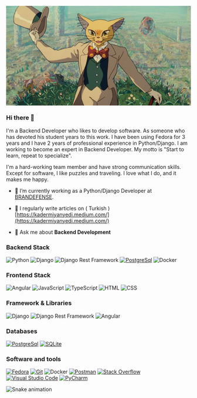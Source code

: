 <img alt="Hello" src="cat.jpg" style="display: block; margin: 0 auto;"></img>

### Hi there 👋

I'm a Backend Developer who likes to develop software. As someone who has devoted his student years to this work. I have been using Fedora for 3 years and I have 2 years of professional experience in Python/Django. 
I am working to become an expert in Backend Developer. My motto is "Start to learn, repeat to specialize".

I'm a hard-working team member and have strong communication skills. Except for software, I like puzzles and traveling. I love what I do, and it makes me happy.


- 🔭 I’m currently working as a Python/Django Developer at [BRANDEFENSE](https://brandefense.io/).

- 📝 I regularly write articles on ( Turkish ) [https://kadermiyanyedi.medium.com/](https://kadermiyanyedi.medium.com/)

- 💬 Ask me about **Backend Development**

<h3 align="left">Backend Stack</h3>
<p>
    <img alt="Python" src="https://img.shields.io/badge/Python%20-%2314354C.svg?logo=python&logoColor=white"></img>
    <img alt="Django" src="https://img.shields.io/badge/Django-006400.svg?logo=Django&logoColor=white"></img>
    <img alt="Django Rest Framework" src="https://img.shields.io/badge/Django%20Rest%20Framework%20-%23404d59.svg?logo=djangorestframework&logoColor=white"></img>
    <a href="#"><img alt="PostgreSql" src="https://img.shields.io/badge/PostgreSql-00979D?logo=postgresql&logoColor=black"></a>
    <img alt="Docker" src="https://img.shields.io/badge/Docker-2391E6.svg?logo=docker&logoColor=white"></img>
</p>

<h3 align="left">Frontend Stack</h3>
<p>
    <img alt="Angular" src="https://img.shields.io/badge/Angular%20-%2320232a.svg?logo=angular&logoColor=red"></img>
   <img alt="JavaScript" src="https://img.shields.io/badge/JavaScript%20-%23F7DF1E.svg?logo=javascript&logoColor=black"></img>
   <img alt="TypeScript" src="https://img.shields.io/badge/TypeScript%20-%23007ACC.svg?logo=typescript&logoColor=white"></img>
   <img alt="HTML" src="https://img.shields.io/badge/HTML%20-%23E34F26.svg?logo=html5&logoColor=white"></img>
   <img alt="CSS" src="https://img.shields.io/badge/CSS%20-%231572B6.svg?logo=css3&logoColor=white"></img>
</p>

<h3 align="left">Framework & Libraries</h3>
<p>
    <img alt="Django" src="https://img.shields.io/badge/Django-006400.svg?logo=Django&logoColor=white"></img>
    <img alt="Django Rest Framework" src="https://img.shields.io/badge/Django%20Rest%20Framework%20-%23404d59.svg?logo=djangorestframework&logoColor=white"></img>
    <img alt="Angular" src="https://img.shields.io/badge/Angular%20-%2320232a.svg?logo=angular&logoColor=red"></img>
</p>


<h3 align="left">Databases</h3>
<p>
    <a href="#"><img alt="PostgreSql" src="https://img.shields.io/badge/PostgreSql-00979D?logo=postgresql&logoColor=black"></a>
    <a href="#"><img alt="SQLite" src ="https://img.shields.io/badge/SQLite-%2307405e.svg?logo=sqlite&logoColor=white"></a>
</p>

<h3 align="left">Software and tools</h3>
<p>
    <a href="#"><img alt="Fedora" src="https://img.shields.io/badge/Fedora-2391E6.svg?logo=fedora&logoColor=white"></a>
    <a href="#"><img alt="Git" src="https://img.shields.io/badge/Git%20-%23F05033.svg?logo=git&logoColor=white"></a>
    <img alt="Docker" src="https://img.shields.io/badge/Docker-2391E6.svg?logo=docker&logoColor=white"></img>
    <a href="#"><img alt="Postman" src="https://img.shields.io/badge/Postman-FF6C37?logo=postman&logoColor=white"></a>
    <a href="#"><img alt="Stack Overflow" src="https://img.shields.io/badge/-Stack%20Overflow-FE7A16?logo=stack-overflow&logoColor=white"></a>
    <a href="#"><img alt="Visual Studio Code" src="https://img.shields.io/badge/Visual%20Studio%20Code-0078d7.svg?logo=visual-studio-code&logoColor=white"></a>
    <a href="#"><img alt="PyCharm" src="https://img.shields.io/badge/PyCharm-006400.svg?logo=pycharm&logoColor=white"></a>
</p>

 ![Snake animation](https://svgshare.com/i/_CU.svg)
